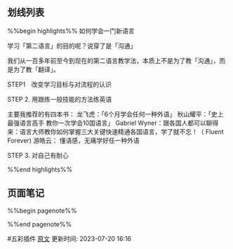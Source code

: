 ## 划线列表
%%begin highlights%%
如何学会一门新语言

学习「第二语言」的目的呢？说穿了是「沟通」

我们从一百多年前至今到现在的第二语言教学法，本质上不是为了教「沟通」，而是为了教「翻译」。

STEP1　改变学习目标与对流程的认识

STEP 2. 用跟练一般技能的方法练英语

主要我推荐的有四本书：
龙飞虎：「6个月学会任何一种外语」
秋山耀平：「史上最强语言高手 教你一次学会10国语言」
Gabriel Wyner：跟各国人都可以聊得来：语言大师教你如何掌握三大关键快速精通各国语言，学了就不忘！（ Fluent Forever)
游皓云： 懂语感，无痛学好任一种外语

STEP 3. 对自己有耐心

%%end highlights%%

## 页面笔记
%%begin pagenote%%

%%end pagenote%%

 #五彩插件 [原文](https://github.com/xdite/learn-hack/blob/master/19.md)
更新时间: 2023-07-20 16:16